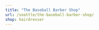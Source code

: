 ```yaml
---
title: "The Baseball Barber Shop"
url: /seattle/the-baseball-barber-shop/
shop: hairdresser
---
```

